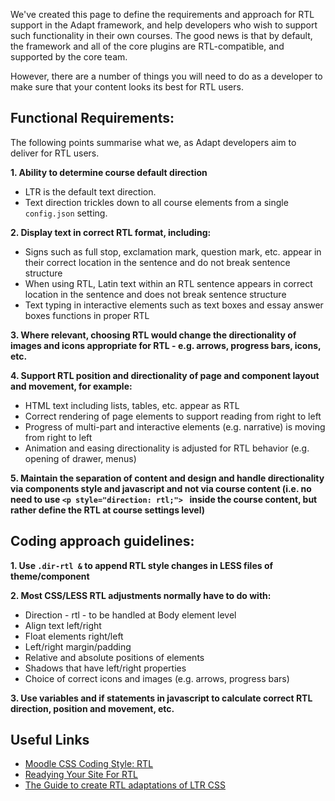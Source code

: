 We've created this page to define the requirements and approach for RTL support in the Adapt framework, and help developers who wish to support such functionality in their own courses. The good news is that by default, the framework and all of the core plugins are RTL-compatible, and supported by the core team.

However, there are a number of things you will need to do as a developer to make sure that your content looks its best for RTL users.

## Functional Requirements:

The following points summarise what we, as Adapt developers aim to deliver for RTL users.

**1. Ability to determine course default direction**
* LTR is the default text direction.
* Text direction trickles down to all course elements from a single `config.json` setting.

**2. Display text in correct RTL format, including:**
* Signs such as full stop, exclamation mark, question mark, etc. appear in their correct location in the sentence and do not break sentence structure
* When using RTL, Latin text within an RTL sentence appears in correct location in the sentence and does not break sentence structure
* Text typing in interactive elements such as text boxes and essay answer boxes functions in proper RTL 

**3. Where relevant, choosing RTL would change the directionality of images and icons appropriate for RTL - e.g. arrows, progress bars, icons, etc.**

**4. Support RTL position and directionality of page and component layout and movement, for example:**
* HTML text including lists, tables, etc. appear as RTL
* Correct rendering of page elements to support reading from right to left
* Progress of multi-part and interactive elements (e.g. narrative) is moving from right to left
* Animation and easing directionality is adjusted for RTL behavior (e.g. opening of drawer, menus)

**5. Maintain the separation of content and design and handle directionality via components style and javascript and not via course content (i.e. no need to use 
`<p style="direction: rtl;"> `
inside the course content, but rather define the RTL at course settings level)**

## Coding approach guidelines:
**1. Use `.dir-rtl &` to append RTL style changes in LESS files of theme/component**

**2. Most CSS/LESS RTL adjustments normally have to do with:**
* Direction - rtl - to be handled at Body element level
* Align text left/right
* Float elements right/left
* Left/right margin/padding
* Relative and absolute positions of elements
* Shadows that have left/right properties
* Choice of correct icons and images (e.g. arrows, progress bars)

**3. Use variables and if statements in javascript to calculate correct RTL direction, position and movement, etc.**

## Useful Links
- [Moodle CSS Coding Style: RTL](https://docs.moodle.org/dev/CSS_coding_style#Right-to-left)
- [Readying Your Site For RTL](http://tech.pro/tutorial/1738/readying-your-site-for-rtl)
- [The Guide to create RTL adaptations of LTR CSS](http://www.numediaweb.com/guide-create-rtl-adaptations-css/927)